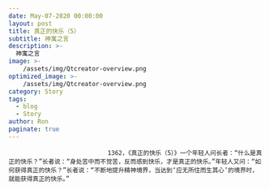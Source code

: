 ```yaml
---
date: May-07-2020 00:00:00
layout: post
title: 真正的快乐（5）
subtitle: 神寓之言
description: >-
  神寓之言
image: >-
    /assets/img/Qtcreator-overview.png
optimized_image: >-
    /assets/img/Qtcreator-overview.png
category: Story
tags:
  - blog
  - Story
author: Ron
paginate: true
---
```


							　　1362，《真正的快乐（5）》一个年轻人问长者：“什么是真正的快乐？”长者说：“身处苦中而不觉苦，反而感到快乐，才是真正的快乐。”年轻人又问：“如何获得真正的快乐？”长者说：“不断地提升精神境界，当达到‘应无所住而生其心’的境界时，就能获得真正的快乐。”
							
							
						